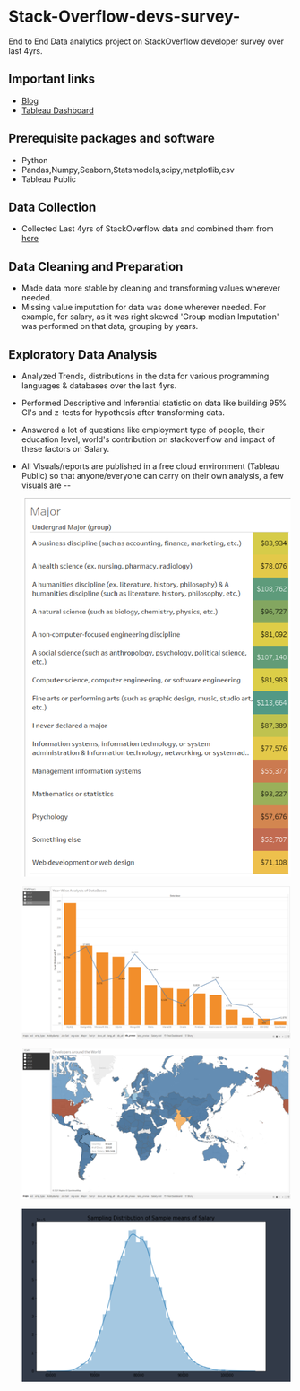 # Stack-Overflow-devs-survey-
End to End Data analytics project on StackOverflow developer survey over last 4yrs.   

## Important links
* [Blog](https://dvboi.medium.com/portfolio-project-2-last-4yrs-stackoverflow-survey-analysis-53a250e9578f)
* [Tableau Dashboard](https://public.tableau.com/views/StackOverFlowAnalysisLast4Yrs/Story?:language=en-US&:display_count=n&:origin=viz_share_link)     

## Prerequisite packages and software
* Python
* Pandas,Numpy,Seaborn,Statsmodels,scipy,matplotlib,csv
* Tableau Public 

## Data Collection  
* Collected Last 4yrs of StackOverflow data and combined them from [here](https://www.kaggle.com/phuchuynguyen/datarelated-developers-survey-by-stack-overflow?select=survey_final.csv)      

## Data Cleaning and Preparation   
* Made data more stable by cleaning and transforming values wherever needed.
* Missing value imputation for data was done wherever needed. For example, for salary, as it was right skewed 'Group median Imputation' was performed on that data, grouping by years.      

## Exploratory Data Analysis     
* Analyzed Trends, distributions in the data for various programming languages & databases over the last 4yrs.
* Performed Descriptive and Inferential statistic on data like building 95% CI's and z-tests for hypothesis after transforming data.
* Answered a lot of questions like employment type of people, their education level, world's contribution on stackoverflow and impact of these factors on Salary.
* All Visuals/reports are published in a free cloud environment (Tableau Public) so that anyone/everyone can carry on their own analysis, a few visuals are --
    
    ![Avg. Salary by Major](https://github.com/Dvboi/Stack-Overflow-devs-survey-/blob/master/viz_snap/i1.png)     
        
     ![Tool Desire Vs Worked_With](https://github.com/Dvboi/Stack-Overflow-devs-survey-/blob/master/viz_snap/i2.png)    
     
     ![World Contribution](https://github.com/Dvboi/Stack-Overflow-devs-survey-/blob/master/viz_snap/i3.png)    
     
     ![Bootstrapped Salary](https://github.com/Dvboi/Stack-Overflow-devs-survey-/blob/master/viz_snap/i4.png)     
     
     
     
     



